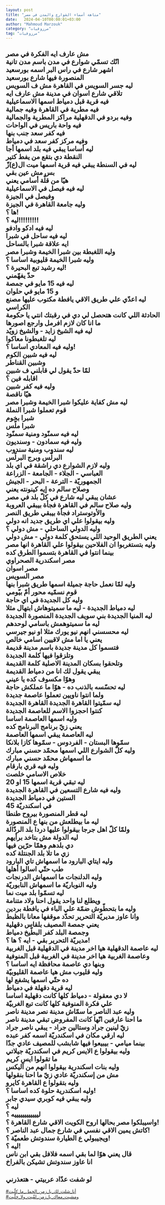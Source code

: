 ```yaml
---
layout: post
title: "متاهة أسماء الشوارع والمدن في مصر"
date:   2024-04-10T00:00:01+03:00
author: "Mahmoud Marzouk"
category: "مرزوقيات"
tag: "مرزوقيات"
---
```



مش عارف ايه الفكرة في مصر  
انّك تسمّي شوارع في مدن باسم مدن تانية  
اشهر شارع في راس البر اسمه بورسعيد  
المنصورة فيها شارع بورسعيد  
ليه جسر السويس في القاهرة مش ف السويس  
تلاقي شارع اسوان في مدينة مش عارف ايه  
فيه قرية قبل دمياط اسمها الاسماعيلية  
فيه مطرية في القاهرة وفيه جمالية  
وفيه بردو في الدقهلية مراكز المطرية والجمالية  
فيه واحة باريس في الواحات  
فيه كفر سعد جنب بنها  
وفيه مركز كفر سعد في دمياط  
ليه أساسا يبقي فيه بلد اسمها أجا  
النقطة دي بتقع من يفط كتير  
ليه في السنطة يبقي فيه قرية اسمها ميت ال(ع)زّ  
بس مش عين بقي  
هيّا من قلّة أسامي يعني  
ليه فيه فيصل في الاسماعيلية  
وفيصل في الجيزة  
وليه جامعة القاهرة في الجيزة  
ها ؟!  
ليه ؟!!!!!!!!!  
ليه فيه ادكو وادفو  
ليه فيه ساحل في شبرا  
ايه علاقة شبرا بالساحل  
وليه اللغبطة بين شبرا الخيمة وشبرا مصر  
وليه شبرا الخيمة قليوبية اساسا ؟  
ليه رشيد تبع البحيرة ؟!  
حدّ يفهّمني  
ليه فيه 15 مايو في جمصة  
و 15 مايو في حلوان  
ليه اعدّي علي طريق الاقي يافطة مكتوب عليها مصنع
الكراسي  
الحادثة اللي كانت هتحصل لي دي في رقبتك انتي يا
حكومة  
ما انا كان لازم افرمل وارجع اصورها  
ليه فيه الشيخ زايد - والشيخ زويّد  
ليه تلغبطونا معاكوا  
وليه فيه المعادي اساسا ؟!  
ليه فيه شبين الكوم  
وشبين القناطر  
لمّا حدّ يقول لي قابلني ف شبين  
اقابله فين ؟  
وليه فيه كفر شبين  
هيّا ناقصة  
ليه مش كفاية عليكوا شبرا الخيمة وشبرا مصر  
قوم تعملوا شبرا النملة  
شبرا بخوم  
شبرا ملّس  
ليه فيه سمنّود ومنية سمنّود  
وليه فيه سمادون - وسنديون  
ليه سندوب ومنية سندوب  
البرلّس وبرج البرلّس  
وليه لازم الشوارع دي راشقة في اي بلد  
العباسي - الجلاء - الجامعة - الزراعة  
الجمهوريّة - الترعة - البحر - الجيش  
وصلاح سالم ده إيه كينونته يعني  
عشان يبقي ليه شارع في كلّ بلد في مصر  
وليه صلاح سالم في القاهرة فجأة بيبقي العروبة  
والأوتوستراد فجأة بيبقي طريق النصر  
وليه بيقولوا علي اي طريق جديد انه دولي  
وليه الدولي الساحلي - مش دولي ؟  
يعني الطريق الوحيد اللي يستحق كلمة دولي - مش
دولي  
وليه بتستغربوا ان الفلاحين بيقولوا علي القاهرة انها
مصر  
بينما انتوا في القاهرة بتسموا الطرق كده  
مصر اسكندرية الصحراوي  
مصر اسوان  
مصر السويس  
وليه لمّا نعمل حاجة جميلة اسمها طريق شبرا بنها  
قوم نسمّيه محور أمّ بيّومي  
وليه كل الجديدة في اي حاجة  
ليه دمياط الجديدة - ليه ما سميتوهاش ابتهال مثلا  
ليه المنيا الجديدة بني سويف الجديدة المنصورة
الجديدة  
ليه ما سميتوهمش باسامي لوحدهم  
ليه محسسني انهم نيو يورك مثلا او نيو جيرسي  
يعني يا اما مش لاقيين اسامي خالص  
فتسموا كل مدينة جديدة باسم مدينة قديمة  
وتلزقوا فيها كلمة الجديدة  
وتلحقوا بسكان المدينة الاصلية كلمة القديمة  
يبقي يقول لك انا من دمياط القديمة  
وهوّا مكسوف كده يا عيني  
ليه تحسّسه بالذنب ده - هوّا ما عملكش حاجة  
ولما انتوا ناويين تعملوا عاصمة جديدة  
ليه سمّيتوا القاهرة الجديدة القاهرة الجديدة  
كنتوا احجزوا الاسم للعاصمة الجديدة  
وليه اسمها العاصمة اساسا  
يعني زيّ برنامج البرنامج كده  
ليه العاصمة يبقي اسمها العاصمة  
سمّوها البستان - الفردوس - سمّوها كازا بلانكا  
وليه كلّ الشوارع اللي اسمها محمّد حسني مبارك  
ما اسمهاش محمّد حسني مبارك  
وليه فيه قري بارقام  
خلاص الاسامي خلصت  
ليه تبقي قرية اسمها 15 او 20  
وليه فيه شارع التسعين في القاهرة الجديدة  
الستين في دمياط الجديدة  
45 في اسكندريّة  
ليه قطر المنصورة بيروح طنطا  
ليه ما بيطلعش من بنها ع المنصورة  
ولمّا كلّ اهل جرجا بيقولوا عليها دردا بلد الردّالة  
ليه الدولة مش بتاخد برأيهم  
دي بلدهم وهمّا حرّين فيها  
زي ما تلا بلد الجنتلة كده  
وليه ايتاي البارود ما اسمهاش تاي البارود  
طب حتّي اسالوا أهلها  
وليه الدلنجات ما اسمهاش الدرنجات  
وليه النوباريّة ما اسمهاش النابوريّة  
ليه تسمّوا بلد ميت نما  
ويطلع لنا واحد يقول احنا ولاد متنامة  
وليه ما بتحطّوش ضمّة علي الباء في يافطة بردين  
وانا عاوز مديريّة التحرير تحدّد موقفها معانا
بالظبط  
يعني جمصة المصيف بلقاس دقهلية  
وجمصة البلد كفر البطّيخ دمياط  
مديريّة التحرير بقي - ايه ؟ ها ؟!  
ليه عاصمة الدقهلية هيا اخر مدينة في الدقهلية قبل
الغربية  
وعاصمة الغربية هيا اخر مدينة في الغربية قبل
المنوفية  
وبنها دي عاصمة محافظة ايه اساسا ؟  
وليه قليوب مش هيا عاصمة القليوبيّة  
ده حتّي اسمها يشفع لها  
ليه قرية دقهلة في دمياط  
لا دي معقولة - دمياط كلها كانت دقهلية اساسا  
علي فكرة المنوفية كلها كانت تبع الغربيّة  
وليه عبد الناصر ما سمّاش مدينة نصر مدينة ناصر  
ما احنا عارفين انّها كانت المفروض تبقي مدينة
ناصر  
زيّ لينين جراد وستالين جراد - يبقي ناصر جراد  
ليه ارقي مكان في اسكندريّة اسمه كفر عبده  
بينما ميامي - بيبيعوا فيها شابشب للمصيف عادي
جدّا  
وليه بيقولوا ع الايس كريم في اسكندريّة جيلاتي  
ما تقولوا ايس كريم  
وليه بنات اسكندرية بيقولوا انهم من آليكس  
مش من إسكندريّة عادي زيّ ما احنا بنقولها  
وليه بتقولوا ع القاهرة كايرو  
وليه اسكندرية حلوة كده اساسا ؟!  
وليه يبقي فيه كوبري سيدي جابر  
ليه ؟  
لييييييييييييه ؟  
واسيبلكوا مصر بحالها اروح الكويت الاقي شارع القاهرة
؟!  
كاتش يمين الاقي نفسي في شارع جمال عبد الناصر ؟!  
ويجيبولي ع الطيارة سندوتش طعميّة ؟!  
ليه ؟!  
قال يعني هوّا لما بقي اسمه فلافل بقي ابن ناس  
انا عاوز سندوتش تشيكن بالفراخ  
-  
لو شفت عدّاد عربيتي - هتعذرني  
-  
[<u>\#أنا\_شلت\_لك\_يا\_زمن\_الحمل\_ما\_كلّيت</u>](https://www.facebook.com/hashtag/أنا_شلت_لك_يا_زمن_الحمل_ما_كلّيت?source=feed_text)  
[<u>\#ومشيت\_معاك\_يا\_زمن\_لفّيت\_ولا\_خلّيت</u>](https://www.facebook.com/hashtag/ومشيت_معاك_يا_زمن_لفّيت_ولا_خلّيت?source=feed_text)
